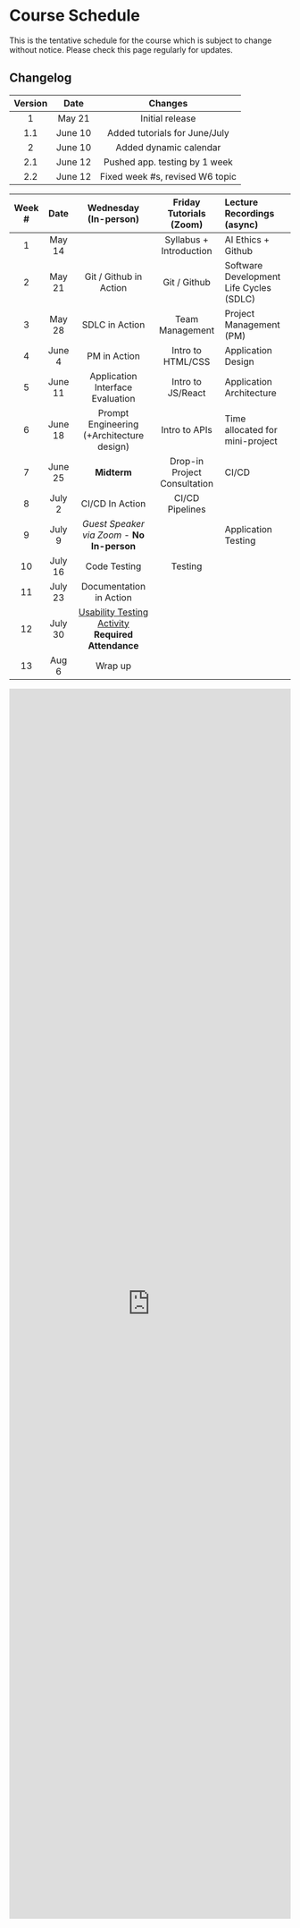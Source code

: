 # Course Schedule

This is the tentative schedule for the course which is subject to change without notice. Please check this page regularly for updates.

## Changelog

| Version |  Date   |             Changes             |
| :-----: | :-----: | :-----------------------------: |
|    1    | May 21  |         Initial release         |
|   1.1   | June 10 |  Added tutorials for June/July  |
|    2    | June 10 |     Added dynamic calendar      |
|   2.1   | June 12 |  Pushed app. testing by 1 week  |
|   2.2   | June 12 | Fixed week #s, revised W6 topic |


| **Week #** | **Date** |         **Wednesday (In-person)**          | **Friday Tutorials (Zoom)**  | **Lecture Recordings (async)**          |
| :--------: | :------: | :----------------------------------------: | :--------------------------: | :-------------------------------------- |
|     1      |  May 14  |                                            |   Syllabus + Introduction    | AI Ethics + Github                      |
|     2      |  May 21  |           Git / Github in Action           |         Git / Github         | Software Development Life Cycles (SDLC) |
|     3      |  May 28  |               SDLC in Action               |       Team Management        | Project Management (PM)                 |
|     4      |  June 4  |                PM in Action                |      Intro to HTML/CSS       | Application Design                      |
|     5      | June 11  |      Application Interface Evaluation      |      Intro to JS/React       | Application Architecture                |
|     6      | June 18  |            Prompt Engineering (+Architecture design)             |        Intro to APIs         | Time allocated for mini-project         |
|     7      | June 25  |                **Midterm**                 | Drop-in Project Consultation | CI/CD                                   |
|     8      |  July 2  |              CI/CD In Action               |       CI/CD Pipelines        |                                         |
|     9      |  July 9  | *Guest Speaker via Zoom* - **No In-person** |                              | Application Testing                     |
|     10     | July 16  |                Code Testing                |           Testing            |                                         |
|     11     | July 23  |          Documentation in Action           |                              |                                         |
|     12     | July 30  |         [Usability Testing Activity](peer-testing.md) **Required Attendance**         |                              |                                         |
|     13     |  Aug 6   |                  Wrap up                   |                              |                                         |


<iframe 
  src="https://docs.google.com/spreadsheets/d/e/2PACX-1vQL763pIeY2ErG5boxRTc75Iqef4Gp7ngidH8cTZaChiLXX0-J-XNkhbMDGruNOI9TbFxKbW2L7fdV_/pubhtml?widget=true&headers=false" 
  width="100%" 
  height="2200" 
  style="border: none; overflow: hidden;" 
  scrolling="no">
</iframe>
